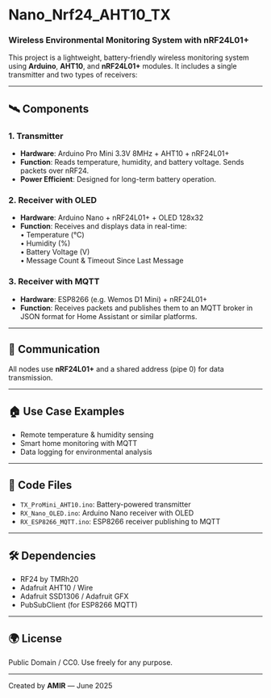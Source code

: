 # Nano_Nrf24_AHT10_TX

### Wireless Environmental Monitoring System with nRF24L01+

This project is a lightweight, battery-friendly wireless monitoring system using **Arduino**, **AHT10**, and **nRF24L01+** modules. It includes a single transmitter and two types of receivers:

---

## 🛰️ Components

### 1. **Transmitter**  
- **Hardware**: Arduino Pro Mini 3.3V 8MHz + AHT10 + nRF24L01+  
- **Function**: Reads temperature, humidity, and battery voltage. Sends packets over nRF24.  
- **Power Efficient**: Designed for long-term battery operation.

### 2. **Receiver with OLED**  
- **Hardware**: Arduino Nano + nRF24L01+ + OLED 128x32  
- **Function**: Receives and displays data in real-time:  
  • Temperature (°C)  
  • Humidity (%)  
  • Battery Voltage (V)  
  • Message Count & Timeout Since Last Message

### 3. **Receiver with MQTT**  
- **Hardware**: ESP8266 (e.g. Wemos D1 Mini) + nRF24L01+  
- **Function**: Receives packets and publishes them to an MQTT broker in JSON format for Home Assistant or similar platforms.

---

## 📡 Communication
All nodes use **nRF24L01+** and a shared address (pipe 0) for data transmission.

---

## 🏠 Use Case Examples
- Remote temperature & humidity sensing
- Smart home monitoring with MQTT
- Data logging for environmental analysis

---

## 📁 Code Files
- `TX_ProMini_AHT10.ino`: Battery-powered transmitter
- `RX_Nano_OLED.ino`: Arduino Nano receiver with OLED
- `RX_ESP8266_MQTT.ino`: ESP8266 receiver publishing to MQTT

---

## 🛠️ Dependencies
- RF24 by TMRh20
- Adafruit AHT10 / Wire
- Adafruit SSD1306 / Adafruit GFX
- PubSubClient (for ESP8266 MQTT)

---

## 🌍 License
Public Domain / CC0. Use freely for any purpose.

---

Created by **AMIR** — June 2025

